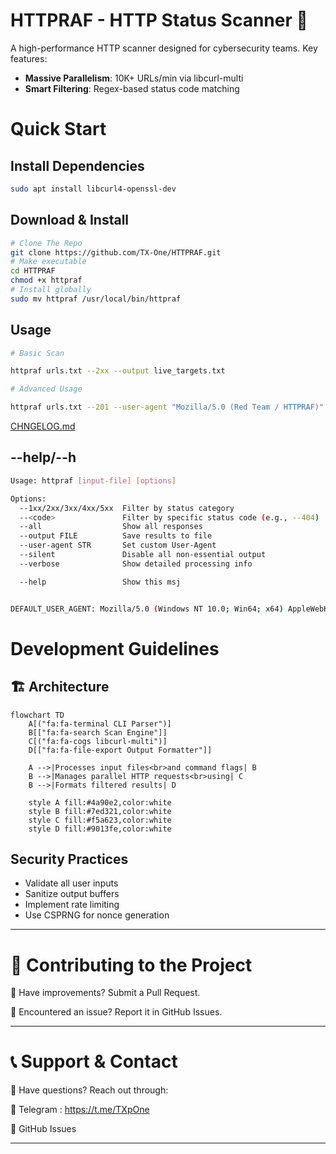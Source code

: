 # HTTPRAF - HTTP Status Scanner 🚀

A high-performance HTTP scanner designed for cybersecurity teams. Key features:

- **Massive Parallelism**: 10K+ URLs/min via libcurl-multi
- **Smart Filtering**: Regex-based status code matching

# Quick Start
## Install Dependencies
```bash
sudo apt install libcurl4-openssl-dev
```
## Download & Install
```bash
# Clone The Repo
git clone https://github.com/TX-One/HTTPRAF.git
# Make executable
cd HTTPRAF
chmod +x httpraf
# Install globally
sudo mv httpraf /usr/local/bin/httpraf
```
## Usage
```bash
# Basic Scan

httpraf urls.txt --2xx --output live_targets.txt

# Advanced Usage

httpraf urls.txt --201 --user-agent "Mozilla/5.0 (Red Team / HTTPRAF)" --verbose |tee -a output.txt
```
[CHNGELOG.md](https://github.com/TX-One/HTTPRAF/blob/main/docs/CHANGELOG.md)
## --help/--h
```bash
Usage: httpraf [input-file] [options]

Options:
  --1xx/2xx/3xx/4xx/5xx  Filter by status category
  --<code>               Filter by specific status code (e.g., --404)
  --all                  Show all responses
  --output FILE          Save results to file
  --user-agent STR       Set custom User-Agent
  --silent               Disable all non-essential output
  --verbose              Show detailed processing info

  --help                 Show this msj


DEFAULT_USER_AGENT: Mozilla/5.0 (Windows NT 10.0; Win64; x64) AppleWebKit/537.36 (KHTML, like Gecko) Chrome/91.0.4472.124 Safari/537.36 Edg/115.0.1901.203
```
# Development Guidelines
## 🏗️ Architecture

```mermaid
flowchart TD
    A[("fa:fa-terminal CLI Parser")]
    B[["fa:fa-search Scan Engine"]]
    C[("fa:fa-cogs libcurl-multi")]
    D[["fa:fa-file-export Output Formatter"]]
    
    A -->|Processes input files<br>and command flags| B
    B -->|Manages parallel HTTP requests<br>using| C
    B -->|Formats filtered results| D
    
    style A fill:#4a90e2,color:white
    style B fill:#7ed321,color:white
    style C fill:#f5a623,color:white
    style D fill:#9013fe,color:white
```
## Security Practices
- Validate all user inputs
- Sanitize output buffers
- Implement rate limiting
- Use CSPRNG for nonce generation

---

# 🤝 Contributing to the Project

🔹 Have improvements? Submit a Pull Request.

🔹 Encountered an issue? Report it in GitHub Issues.


---

# 📞 Support & Contact

📢 Have questions? Reach out through:

🔹 Telegram : https://t.me/TXpOne

🔹 GitHub Issues

---
